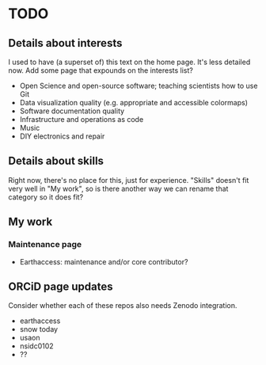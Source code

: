 # TODO



## Details about interests

I used to have (a superset of) this text on the home page. It's less detailed now. Add
some page that expounds on the interests list?

* Open Science and open-source software; teaching scientists how to use Git
* Data visualization quality (e.g. appropriate and accessible colormaps)
* Software documentation quality
* Infrastructure and operations as code
* Music
* DIY electronics and repair


## Details about skills

Right now, there's no place for this, just for experience. "Skills" doesn't fit very
well in "My work", so is there another way we can rename that category so it does fit?


## My work

### Maintenance page

* Earthaccess: maintenance and/or core contributor?


## ORCiD page updates

Consider whether each of these repos also needs Zenodo integration.

- earthaccess
- snow today
- usaon
- nsidc0102
- ??
